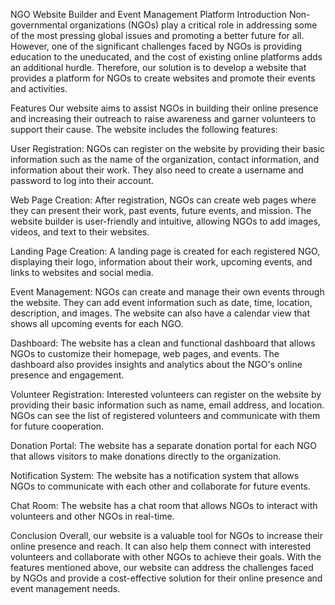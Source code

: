 NGO Website Builder and Event Management Platform
Introduction
Non-governmental organizations (NGOs) play a critical role in addressing some of the most pressing global issues and promoting a better future for all. However, one of the significant challenges faced by NGOs is providing education to the uneducated, and the cost of existing online platforms adds an additional hurdle. Therefore, our solution is to develop a website that provides a platform for NGOs to create websites and promote their events and activities.

Features
Our website aims to assist NGOs in building their online presence and increasing their outreach to raise awareness and garner volunteers to support their cause. The website includes the following features:

User Registration: NGOs can register on the website by providing their basic information such as the name of the organization, contact information, and information about their work. They also need to create a username and password to log into their account.

Web Page Creation: After registration, NGOs can create web pages where they can present their work, past events, future events, and mission. The website builder is user-friendly and intuitive, allowing NGOs to add images, videos, and text to their websites.

Landing Page Creation: A landing page is created for each registered NGO, displaying their logo, information about their work, upcoming events, and links to websites and social media.

Event Management: NGOs can create and manage their own events through the website. They can add event information such as date, time, location, description, and images. The website can also have a calendar view that shows all upcoming events for each NGO.

Dashboard: The website has a clean and functional dashboard that allows NGOs to customize their homepage, web pages, and events. The dashboard also provides insights and analytics about the NGO's online presence and engagement.

Volunteer Registration: Interested volunteers can register on the website by providing their basic information such as name, email address, and location. NGOs can see the list of registered volunteers and communicate with them for future cooperation.

Donation Portal: The website has a separate donation portal for each NGO that allows visitors to make donations directly to the organization.

Notification System: The website has a notification system that allows NGOs to communicate with each other and collaborate for future events.

Chat Room: The website has a chat room that allows NGOs to interact with volunteers and other NGOs in real-time.

Conclusion
Overall, our website is a valuable tool for NGOs to increase their online presence and reach. It can also help them connect with interested volunteers and collaborate with other NGOs to achieve their goals. With the features mentioned above, our website can address the challenges faced by NGOs and provide a cost-effective solution for their online presence and event management needs.
